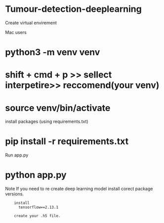 # Tumour-detection-deeplearning
Create virtual envirement

Mac users 
# python3 -m venv venv
# shift + cmd + p >> sellect interpetire>> reccomend(your venv)
# source venv/bin/activate

install packages (using requirements.txt)
# pip install -r requirements.txt

Run app.py
# python app.py 



Note
        If you need to re create deep learning model install corect package versions. 

        install 
          tensorflow==2.13.1 

        create your .h5 file.